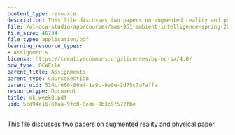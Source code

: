 ```yaml
---
content_type: resource
description: This file discusses two papers on augmented reality and physical paper.
file: /ol-ocw-studio-app/courses/mas-961-ambient-intelligence-spring-2005/5cd94e166faa9fc08ede8b3c9f572fbe_nk_week8.pdf
file_size: 46734
file_type: application/pdf
learning_resource_types:
- Assignments
license: https://creativecommons.org/licenses/by-nc-sa/4.0/
ocw_type: OCWFile
parent_title: Assignments
parent_type: CourseSection
parent_uid: 514cf668-00a4-1a9c-9e0e-2d75c7a7affa
resourcetype: Document
title: nk_week8.pdf
uid: 5cd94e16-6faa-9fc0-8ede-8b3c9f572fbe
---
```

This file discusses two papers on augmented reality and physical paper.
